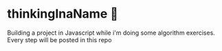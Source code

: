 # thinkingInaName 🤔
Building a project in Javascript while i'm doing some algorithm exercises. Every step will be posted in this repo
